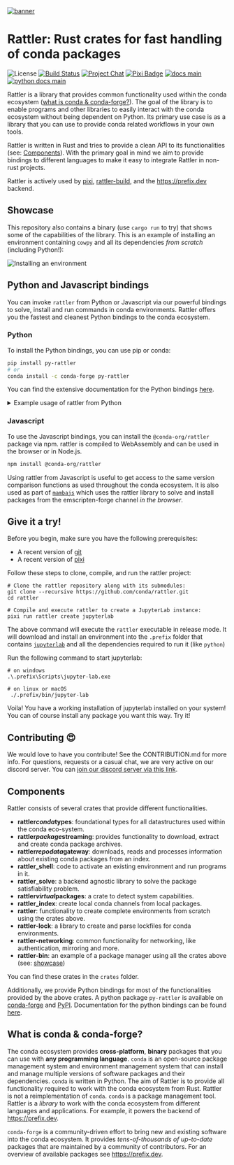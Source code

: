 <a href="https://github.com/conda/rattler/">
    <picture>
      <source srcset="https://github.com/user-attachments/assets/6f3f05bc-6363-4974-9517-fe5c0fcffd1a" type="image/jpeg">
      <source srcset="https://github.com/user-attachments/assets/dc30403d-6392-460a-b923-986c2164ef79" type="image/webp">
      <source srcset="https://github.com/user-attachments/assets/bfd64756-061d-49f5-af4e-388743bdb855" type="image/png">
      <img src="https://github.com/user-attachments/assets/bfd64756-061d-49f5-af4e-388743bdb855" alt="banner">
    </picture>
</a>

# Rattler: Rust crates for fast handling of conda packages

![License][license-badge]
[![Build Status][build-badge]][build]
[![Project Chat][chat-badge]][chat-url]
[![Pixi Badge][pixi-badge]][pixi-url]
[![docs main][docs-main-badge]][docs-main]
[![python docs main][py-docs-main-badge]][py-docs-main]

[license-badge]: https://img.shields.io/badge/license-BSD--3--Clause-blue?style=flat-square
[build-badge]: https://img.shields.io/github/actions/workflow/status/conda/rattler/rust-compile.yml?style=flat-square&branch=main
[build]: https://github.com/conda/rattler/actions
[chat-badge]: https://img.shields.io/discord/1082332781146800168.svg?label=&logo=discord&logoColor=ffffff&color=7389D8&labelColor=6A7EC2&style=flat-square
[chat-url]: https://discord.gg/kKV8ZxyzY4
[docs-main-badge]: https://img.shields.io/badge/rust_docs-main-yellow.svg?style=flat-square
[docs-main]: https://conda.github.io/rattler
[py-docs-main-badge]: https://img.shields.io/badge/python_docs-main-yellow.svg?style=flat-square
[py-docs-main]: https://conda.github.io/rattler/py-rattler
[pixi-badge]:https://img.shields.io/endpoint?url=https://raw.githubusercontent.com/prefix-dev/pixi/main/assets/badge/v0.json&style=flat-square
[pixi-url]: https://pixi.sh

Rattler is a library that provides common functionality used within the conda ecosystem ([what is conda & conda-forge?](#what-is-conda--conda-forge)).
The goal of the library is to enable programs and other libraries to easily interact with the conda ecosystem without being dependent on Python.
Its primary use case is as a library that you can use to provide conda related workflows in your own tools.

Rattler is written in Rust and tries to provide a clean API to its functionalities (see: [Components](#components)).
With the primary goal in mind we aim to provide bindings to different languages to make it easy to integrate Rattler in non-rust projects.

Rattler is actively used by [pixi](https://github.com/prefix-dev/pixi), [rattler-build](https://github.com/prefix-dev/rattler-build), and the https://prefix.dev backend.

## Showcase

This repository also contains a binary (use `cargo run` to try) that shows some of the capabilities of the library.
This is an example of installing an environment containing `cowpy` and all its dependencies *from scratch* (including Python!):

![Installing an environment](https://github.com/conda/rattler/assets/4995967/c7946f6e-28a9-41ef-8836-ef4b4c94d273)

## Python and Javascript bindings

You can invoke `rattler` from Python or Javascript via our powerful bindings to solve, install and run commands in conda environments. Rattler offers you the fastest and cleanest Python bindings to the conda ecosystem.

### Python

To install the Python bindings, you can use pip or conda:

```bash
pip install py-rattler
# or
conda install -c conda-forge py-rattler
```

You can find the extensive documentation for the Python bindings [here](https://conda.github.io/rattler/py-rattler/).

<details>
  <summary>Example usage of rattler from Python</summary>
The Python bindings to rattler are designed to be used with `asyncio`. You can access the raw power of the rattler library to solve environments, install packages, and run commands in the installed environments.

```python
import asyncio
import tempfile

from rattler import solve, install, VirtualPackage

async def main() -> None:
    # Start by solving the environment.
    #
    # Solving is the process of going from specifications of package and their
    # version requirements to a list of concrete packages.
    print("started solving the environment")
    solved_records = await solve(
        # Channels to use for solving
        channels=["conda-forge"],
        # The specs to solve for
        specs=["python ~=3.12.0", "pip", "requests 2.31.0"],
        # Virtual packages define the specifications of the environment
        virtual_packages=VirtualPackage.detect(),
    )
    print("solved required dependencies")

    # Install the packages into a new environment (or updates it if it already
    # existed).
    env_path = tempfile.mkdtemp()
    await install(
        records=solved_records,
        target_prefix=env_path,
    )

    print(f"created environment: {env_path}")


if __name__ == "__main__":
    asyncio.run(main())
```
</details>

### Javascript

To use the Javascript bindings, you can install the `@conda-org/rattler` package via npm. rattler is compiled to WebAssembly and can be used in the browser or in Node.js.

```bash
npm install @conda-org/rattler
```

Using rattler from Javascript is useful to get access to the same version comparison functions as used throughout the conda ecosystem. It is also used as part of [`mambajs`](https://github.com/emscripten-forge/mambajs) which uses the rattler library to solve and install packages from the emscripten-forge channel *in the browser*.


## Give it a try!

Before you begin, make sure you have the following prerequisites:
- A recent version of [git](https://git-scm.com/book/en/v2/Getting-Started-Installing-Git)
- A recent version of [pixi](https://github.com/prefix-dev/pixi)

Follow these steps to clone, compile, and run the rattler project:
```shell
# Clone the rattler repository along with its submodules:
git clone --recursive https://github.com/conda/rattler.git
cd rattler

# Compile and execute rattler to create a JupyterLab instance:
pixi run rattler create jupyterlab
```

The above command will execute the `rattler` executable in release mode.
It will download and install an environment into the `.prefix` folder that contains [`jupyterlab`](https://jupyterlab.readthedocs.io/en/stable/getting_started/overview.html) and all the dependencies required to run it (like `python`)

Run the following command to start jupyterlab:

```shell
# on windows
.\.prefix\Scripts\jupyter-lab.exe

# on linux or macOS
 ./.prefix/bin/jupyter-lab
```

Voila!
You have a working installation of jupyterlab installed on your system!
You can of course install any package you want this way.
Try it!

## Contributing 😍

We would love to have you contribute!
See the CONTRIBUTION.md for more info. For questions, requests or a casual chat, we are very active on our discord server.
You can [join our discord server via this link][chat-url].


## Components

Rattler consists of several crates that provide different functionalities.

* **rattler*conda*types**: foundational types for all datastructures used within the conda eco-system.
* **rattler*package*streaming**: provides functionality to download, extract and create conda package archives.
* **rattler*repodata*gateway**: downloads, reads and processes information about existing conda packages from an index.
* **rattler_shell**: code to activate an existing environment and run programs in it.
* **rattler_solve**: a backend agnostic library to solve the package satisfiability problem.
* **rattler*virtual*packages**: a crate to detect system capabilities.
* **rattler_index**: create local conda channels from local packages.
* **rattler**: functionality to create complete environments from scratch using the crates above.
* **rattler-lock**: a library to create and parse lockfiles for conda environments.
* **rattler-networking**: common functionality for networking, like authentication, mirroring and more.
* **rattler-bin**: an example of a package manager using all the crates above (see: [showcase](#showcase))

You can find these crates in the `crates` folder.

Additionally, we provide Python bindings for most of the functionalities provided by the above crates.
A python package `py-rattler` is available on [conda-forge](https://prefix.dev/channels/conda-forge/packages/py-rattler) and [PyPI](https://pypi.org/project/py-rattler/).
Documentation for the python bindings can be found [here](https://conda.github.io/rattler/py-rattler).

## What is conda & conda-forge?

The conda ecosystem provides **cross-platform**, **binary** packages that you can use with **any programming language**.
`conda` is an open-source package management system and environment management system that can install and manage multiple versions of software packages and their dependencies.
`conda` is written in Python.
The aim of Rattler is to provide all functionality required to work with the conda ecosystem from Rust.
Rattler is not a reimplementation of `conda`.
`conda` is a package management tool.
Rattler is a *library* to work with the conda ecosystem from different languages and applications.
For example, it powers the backend of https://prefix.dev.

`conda-forge` is a community-driven effort to bring new and existing software into the conda ecosystem.
It provides *tens-of-thousands of up-to-date* packages that are maintained by a community of contributors.
For an overview of available packages see https://prefix.dev.
